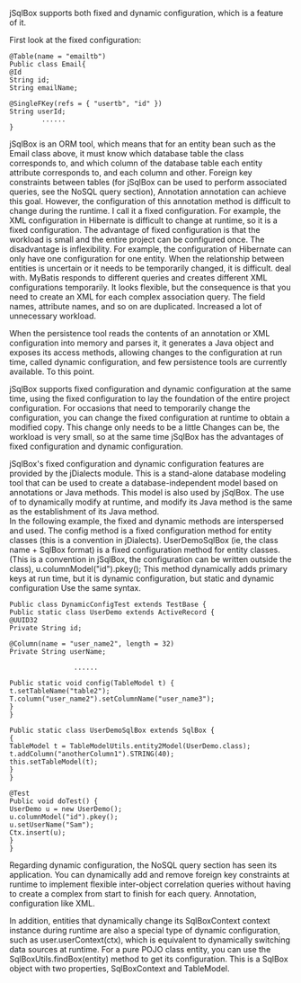 jSqlBox supports both fixed and dynamic configuration, which is a feature of it.  

First look at the fixed configuration:
```
@Table(name = "emailtb")
Public class Email{
@Id
String id;
String emailName;

@SingleFKey(refs = { "usertb", "id" })
String userId;
        ......
}
```
jSqlBox is an ORM tool, which means that for an entity bean such as the Email class above, it must know which database table the class corresponds to, and which column of the database table each entity attribute corresponds to, and each column and other. Foreign key constraints between tables (for jSqlBox can be used to perform associated queries, see the NoSQL query section), Annotation annotation can achieve this goal. However, the configuration of this annotation method is difficult to change during the runtime. I call it a fixed configuration. For example, the XML configuration in Hibernate is difficult to change at runtime, so it is a fixed configuration. The advantage of fixed configuration is that the workload is small and the entire project can be configured once. The disadvantage is inflexibility. For example, the configuration of Hibernate can only have one configuration for one entity. When the relationship between entities is uncertain or it needs to be temporarily changed, it is difficult. deal with. MyBatis responds to different queries and creates different XML configurations temporarily. It looks flexible, but the consequence is that you need to create an XML for each complex association query. The field names, attribute names, and so on are duplicated. Increased a lot of unnecessary workload.  

When the persistence tool reads the contents of an annotation or XML configuration into memory and parses it, it generates a Java object and exposes its access methods, allowing changes to the configuration at run time, called dynamic configuration, and few persistence tools are currently available. To this point.  

jSqlBox supports fixed configuration and dynamic configuration at the same time, using the fixed configuration to lay the foundation of the entire project configuration. For occasions that need to temporarily change the configuration, you can change the fixed configuration at runtime to obtain a modified copy. This change only needs to be a little Changes can be, the workload is very small, so at the same time jSqlBox has the advantages of fixed configuration and dynamic configuration.  

jSqlBox's fixed configuration and dynamic configuration features are provided by the jDialects module. This is a stand-alone database modeling tool that can be used to create a database-independent model based on annotations or Java methods. This model is also used by jSqlBox. The use of to dynamically modify at runtime, and modify its Java method is the same as the establishment of its Java method.  
In the following example, the fixed and dynamic methods are interspersed and used. The config method is a fixed configuration method for entity classes (this is a convention in jDialects). UserDemoSqlBox (ie, the class name + SqlBox format) is a fixed configuration method for entity classes. (This is a convention in jSqlBox, the configuration can be written outside the class), u.columnModel("id").pkey(); This method dynamically adds primary keys at run time, but it is dynamic configuration, but static and dynamic configuration Use the same syntax.  
```
Public class DynamicConfigTest extends TestBase {
Public static class UserDemo extends ActiveRecord {
@UUID32
Private String id;

@Column(name = "user_name2", length = 32)
Private String userName;
               
                ......

Public static void config(TableModel t) {
t.setTableName("table2");
T.column("user_name2").setColumnName("user_name3");
}
}

Public static class UserDemoSqlBox extends SqlBox {
{
TableModel t = TableModelUtils.entity2Model(UserDemo.class);
t.addColumn("anotherColumn1").STRING(40);
this.setTableModel(t);
}
}

@Test
Public void doTest() {
UserDemo u = new UserDemo();
u.columnModel("id").pkey();
u.setUserName("Sam");
Ctx.insert(u);
}
}
```

Regarding dynamic configuration, the NoSQL query section has seen its application. You can dynamically add and remove foreign key constraints at runtime to implement flexible inter-object correlation queries without having to create a complex from start to finish for each query. Annotation, configuration like XML.  

In addition, entities that dynamically change its SqlBoxContext context instance during runtime are also a special type of dynamic configuration, such as user.userContext(ctx), which is equivalent to dynamically switching data sources at runtime. For a pure POJO class entity, you can use the SqlBoxUtils.findBox(entity) method to get its configuration. This is a SqlBox object with two properties, SqlBoxContext and TableModel.  